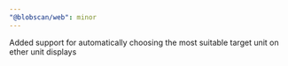 ```yaml
---
"@blobscan/web": minor
---
```


Added support for automatically choosing the most suitable target unit on ether unit displays
